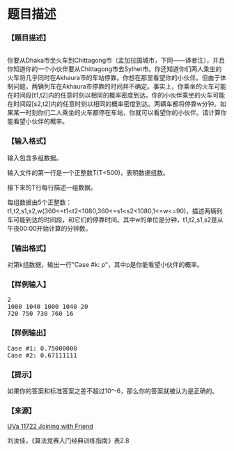 # 题目描述


<h3>
【题目描述】
</h3>
<p>
<img src="/upload/image/20140115/20140115215328_79631.jpg" alt=""/> 
</p>
<p>
你要从Dhaka市坐火车到Chittagong市（孟加拉国城市，下同——译者注），并且你知道你的一个小伙伴要从Chittagong市去Sylhet市。你还知道你们两人乘坐的火车将几乎同时在Akhaura市的车站停靠。你想在那里看望你的小伙伴。但由于体制问题，两辆列车在Akhaura市停靠的时间并不确定。事实上，你乘坐的火车可能在时间段[t1,t2]内的任意时刻以相同的概率密度到达。你的小伙伴乘坐的火车可能在时间段[s2,t2]内的任意时刻以相同的概率密度到达。两辆车都将停靠w分钟。如果某一时刻你们二人乘坐的火车都停在车站，你就可以看望你的小伙伴。请计算你能看望小伙伴的概率。
</p>
<h3>
【输入格式】
</h3>
<p>
输入包含多组数据。
</p>
<p>
输入文件的第一行是一个正整数T(T&lt;500)，表明数据组数。
</p>
<p>
接下来的T行每行描述一组数据。
</p>
<p>
每组数据由5个正整数：t1,t2,s1,s2,w(360&lt;=t1&lt;t2&lt;1080,360&lt;=s1&lt;s2&lt;1080,1&lt;=w&lt;=90)，描述两辆列车可能到达的时间段，和它们的停靠时间。其中w的单位是分钟，t1,t2,s1,s2是从午夜00:00开始计算的分钟数。
</p>
<h3>
【输出格式】
</h3>
<p>
对第k组数据，输出一行&#34;Case #k: p&#34;，其中p是你能看望小伙伴的概率。
</p>
<h3>
【样例输入】
</h3>
<pre>2
1000 1040 1000 1040 20
720 750 730 760 16
</pre>
<h3>
【样例输出】
</h3>
<pre>Case #1: 0.75000000
Case #2: 0.67111111
</pre>
<h3>
【提示】
</h3>
<p>
如果你的答案和标准答案之差不超过10^-6，那么你的答案就被认为是正确的。
</p>
<h3>
【来源】
</h3>
<p>
<a href="http://uva.onlinejudge.org/index.php?option=com_onlinejudge&amp;Itemid=8&amp;category=481&amp;page=show_problem&amp;problem=2769" target="_blank">UVa 11722 Joining with Friend</a> 
</p>
<p>
刘汝佳，《算法竞赛入门经典训练指南》表2.8
</p>
